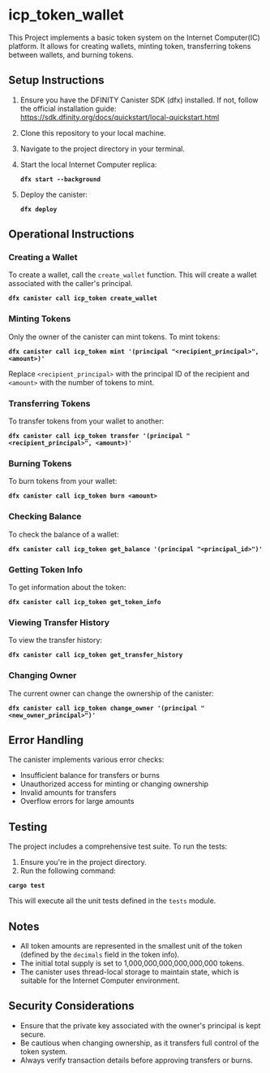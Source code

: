 # icp_token_wallet

This Project implements a basic token system on the Internet Computer(IC) platform. It allows for creating wallets, minting token, transferring tokens between wallets, and burning tokens.

## Setup Instructions

1. Ensure you have the DFINITY Canister SDK (dfx) installed. If not, follow the official installation guide: https://sdk.dfinity.org/docs/quickstart/local-quickstart.html

2. Clone this repository to your local machine.

3. Navigate to the project directory in your terminal.

4. Start the local Internet Computer replica:

    **`dfx start --background`**

5. Deploy the canister:
    
    **`dfx deploy`**

## Operational Instructions

### Creating a Wallet

To create a wallet, call the ```create_wallet``` function. This will create a wallet associated with the caller's principal.

**`dfx canister call icp_token create_wallet`**

### Minting Tokens

Only the owner of the canister can mint tokens. To mint tokens:

**`dfx canister call icp_token mint '(principal "<recipient_principal>", <amount>)'`**

Replace ```<recipient_principal>``` with the principal ID of the recipient and ```<amount>``` with the number of tokens to mint.

### Transferring Tokens

To transfer tokens from your wallet to another:

**`dfx canister call icp_token transfer '(principal "<recipient_principal>", <amount>)'`**

### Burning Tokens

To burn tokens from your wallet:

**`dfx canister call icp_token burn <amount>`**

### Checking Balance

To check the balance of a wallet:

**`dfx canister call icp_token get_balance '(principal "<principal_id>")'`**

### Getting Token Info

To get information about the token:

**`dfx canister call icp_token get_token_info`**

### Viewing Transfer History

To view the transfer history:

**`dfx canister call icp_token get_transfer_history`**

### Changing Owner

The current owner can change the ownership of the canister:

**`dfx canister call icp_token change_owner '(principal "<new_owner_principal>")'`**

## Error Handling
The canister implements various error checks:

- Insufficient balance for transfers or burns
- Unauthorized access for minting or changing ownership
- Invalid amounts for transfers
- Overflow errors for large amounts

## Testing

The project includes a comprehensive test suite. To run the tests:

1. Ensure you're in the project directory.
2. Run the following command:

**`cargo test`**

This will execute all the unit tests defined in the ```tests``` module.

## Notes

- All token amounts are represented in the smallest unit of the token (defined by the ```decimals``` field in the token info).
- The initial total supply is set to 1,000,000,000,000,000,000 tokens.
- The canister uses thread-local storage to maintain state, which is suitable for the Internet Computer environment.

## Security Considerations

- Ensure that the private key associated with the owner's principal is kept secure.
- Be cautious when changing ownership, as it transfers full control of the token system.
- Always verify transaction details before approving transfers or burns.


